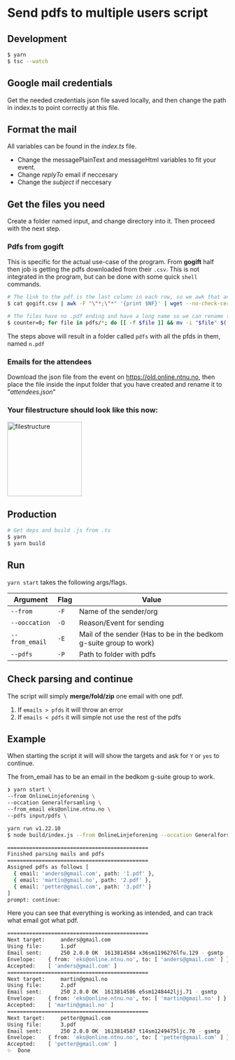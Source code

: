 # Send pdfs to multiple users script

## Development

```sh
$ yarn
$ tsc --watch
```

## Google mail credentials

Get the needed credentials json file saved locally, and then change the path in index.ts to point correctly at this file.

## Format the mail

All variables can be found in the _index.ts_ file.

- Change the messagePlainText and messageHtml variables to fit your event.
- Change _replyTo_ email if neccesary
- Change the _subject_ if neccesary

## Get the files you need

Create a folder named input, and change directory into it. Then proceed with the next step.

### Pdfs from gogift

This is specific for the actual use-case of the program. From **gogift** half then job is getting the
pdfs downloaded from their `.csv`. This is not integrated in the program, but can be done with some
quick `shell` commands.

```sh
# The link to the pdf is the last column in each row, so we awk that and wget each link into ./pdfs
$ cat gogift.csv | awk -F "\"*;\"*" '{print $NF}' | wget --no-check-certificate -E -H -k -K -p -e robots=off -Ppdfs -nH --cut-dirs=3 -i -

# The files have no .pdf ending and have a long name so we can rename them
$ counter=0; for file in pdfs/*; do [[ -f $file ]] && mv -i "$file" $((counter+1)).pdf && ((counter++)); done
```

The steps above will result in a folder called `pdfs` with all the pfds in them, named `n.pdf`

### Emails for the attendees

Download the json file from the event on https://old.online.ntnu.no, then place the file inside the input folder that you have created and rename it to "_attendees.json_"

### Your filestructure should look like this now:

<img src="https://i.imgur.com/mAZfc9n.png" alt="filestructure" width="170"/>

## Production

```sh
# Get deps and build .js from .ts
$ yarn
$ yarn build
```

## Run

`yarn start` takes the following args/flags.

| Argument       | Flag | Value                                                              |
| -------------- | ---- | ------------------------------------------------------------------ |
| `--from`       | `-F` | Name of the sender/org                                             |
| `--ooccation`  | `-O` | Reason/Event for sending                                           |
| `--from_email` | `-E` | Mail of the sender (Has to be in the bedkom g-suite group to work) |
| `--pdfs`       | `-P` | Path to folder with pdfs                                           |

## Check parsing and continue

The script will simply **merge/fold/zip** one email with one pdf.

1. If `emails > pfds` it will throw an error
2. If `emails < pdfs` it will simple not use the rest of the pdfs

## Example

When starting the script it will will show the targets and ask for `Y` or `yes` to continue.

The from_email has to be an email in the bedkom g-suite group to work.

```sh
❯ yarn start \
--from OnlineLinjeforening \
--occation Generalforsamling \
--from_email eks@online.ntnu.no \
--pdfs input/pdfs \

yarn run v1.22.10
$ node build/index.js --from OnlineLinjeforening --occation Generalforsamling --from_email eks@online.ntnu.no --pdfs input/pdfs

=============================================
Finished parsing mails and pdfs
=============================================
Assigned pdfs as follows [
  { email: 'anders@gmail.com', path: '1.pdf' },
  { email: 'martin@gmail.no', path: '2.pdf' },
  { email: 'petter@gmail.com', path: '3.pdf' }
]
prompt: continue:
```

Here you can see that everything is working as intended, and can track what email got what pdf.

```sh
=============================================
Next target: 	 anders@gmail.com
Using file: 	 1.pdf
Email sent: 	 250 2.0.0 OK  1613814584 x36sm1196276lfu.129 - gsmtp
Envelope: 	 { from: 'eks@online.ntnu.no', to: [ 'anders@gmail.com' ] }
Accepted: 	 [ 'anders@gmail.com' ]
=============================================
Next target: 	 martin@gmail.no
Using file: 	 2.pdf
Email sent: 	 250 2.0.0 OK  1613814586 e5sm1248442ljj.71 - gsmtp
Envelope: 	 { from: 'eks@online.ntnu.no', to: [ 'martin@gmail.no' ] }
Accepted: 	 [ 'martin@gmail.no' ]
=============================================
Next target: 	 petter@gmail.com
Using file: 	 3.pdf
Email sent: 	 250 2.0.0 OK  1613814587 t14sm1249475ljc.70 - gsmtp
Envelope: 	 { from: 'eks@online.ntnu.no', to: [ 'petter@gmail.com' ] }
Accepted: 	 [ 'petter@gmail.com' ]
✨  Done
```
